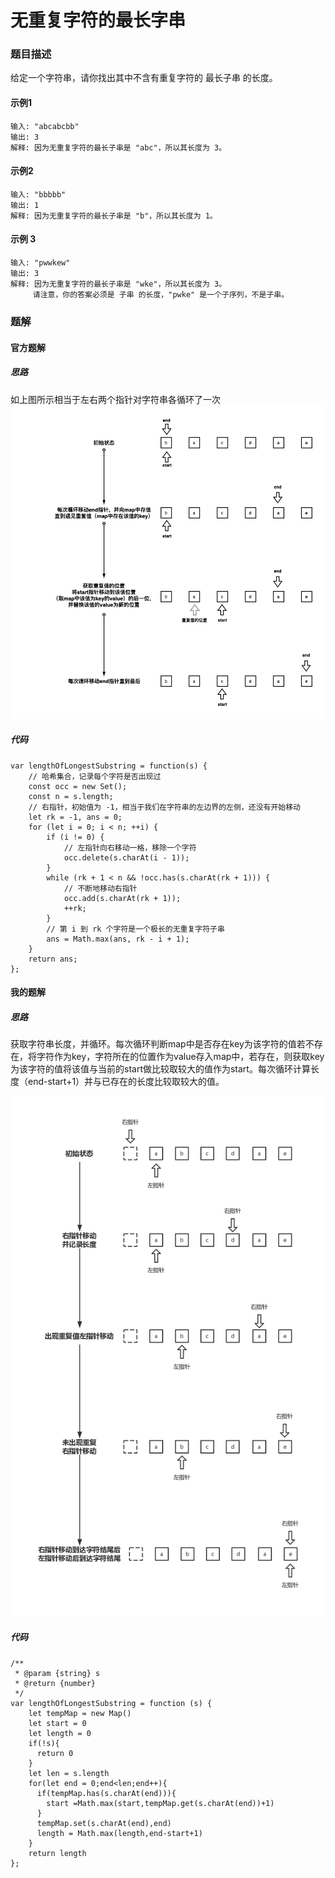 # 无重复字符的最长字串

### 题目描述

给定一个字符串，请你找出其中不含有重复字符的 最长子串 的长度。

#### 示例1

```
输入: "abcabcbb"
输出: 3 
解释: 因为无重复字符的最长子串是 "abc"，所以其长度为 3。
```

#### 示例2

```
输入: "bbbbb"
输出: 1
解释: 因为无重复字符的最长子串是 "b"，所以其长度为 1。
```

#### 示例 3

```
输入: "pwwkew"
输出: 3
解释: 因为无重复字符的最长子串是 "wke"，所以其长度为 3。
     请注意，你的答案必须是 子串 的长度，"pwke" 是一个子序列，不是子串。
```

### 题解

#### 官方题解

##### 思路

如上图所示相当于左右两个指针对字符串各循环了一次![绘图文件_(1).png](assets/无重复字符的最长字串/绘图文件_(1).png)

##### 代码

```
var lengthOfLongestSubstring = function(s) {
    // 哈希集合，记录每个字符是否出现过
    const occ = new Set();
    const n = s.length;
    // 右指针，初始值为 -1，相当于我们在字符串的左边界的左侧，还没有开始移动
    let rk = -1, ans = 0;
    for (let i = 0; i < n; ++i) {
        if (i != 0) {
            // 左指针向右移动一格，移除一个字符
            occ.delete(s.charAt(i - 1));
        }
        while (rk + 1 < n && !occ.has(s.charAt(rk + 1))) {
            // 不断地移动右指针
            occ.add(s.charAt(rk + 1));
            ++rk;
        }
        // 第 i 到 rk 个字符是一个极长的无重复字符子串
        ans = Math.max(ans, rk - i + 1);
    }
    return ans;
};
```

#### 我的题解

##### 思路

获取字符串长度，并循环。每次循环判断map中是否存在key为该字符的值若不存在，将字符作为key，字符所在的位置作为value存入map中，若存在，则获取key为该字符的值将该值与当前的start做比较取较大的值作为start。每次循环计算长度（end-start+1）并与已存在的长度比较取较大的值。

![未命名文件(3).png](assets/无重复字符的最长字串/未命名文件(3).png)

##### 代码

```
/**
 * @param {string} s
 * @return {number}
 */
var lengthOfLongestSubstring = function (s) {
    let tempMap = new Map()
    let start = 0
    let length = 0
    if(!s){
      return 0
    }
    let len = s.length
    for(let end = 0;end<len;end++){
      if(tempMap.has(s.charAt(end))){
        start =Math.max(start,tempMap.get(s.charAt(end))+1) 
      }
      tempMap.set(s.charAt(end),end)
      length = Math.max(length,end-start+1)
    }
    return length
};
```